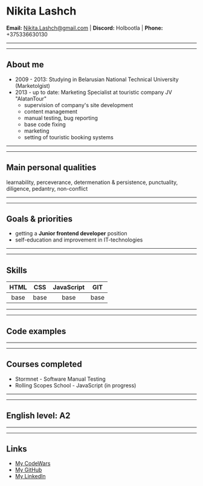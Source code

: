 # Nikita Lashch

**Email:** Nikita.Lashch@gmail.com | **Discord:** Holbootla | **Phone:** +375336630130
___
___
## About me
* 2009 - 2013: Studying in Belarusian National Technical University (Marketolgist)
* 2013 - up to date: Marketing Specialist at touristic company JV "AlatanTour"
    - supervision of company's site development
    - content management
    - manual testing, bug reporting
    - base code fixing
    - marketing
    - setting of touristic booking systems
___
___
## Main personal qualities
learnability, perceverance, determenation & persistence, punctuality, diligence, pedantry, non-conflict
___
___
## Goals & priorities
* getting a **Junior frontend developer** position
* self-education and improvement in IT-technologies
___
___
## Skills
|  HTML  |  CSS   | JavaScript | GIT  |
| :----: | :----: | :--------: | :--: |
|  base  |  base  |    base    | base |
___
___
## Code examples

___
___
## Courses completed
* Stormnet - Software Manual Testing
* Rolling Scopes School - JavaScript (in progress)
___
___
## **English level**: A2
___
___
## Links
* [My CodeWars](https://www.codewars.com/users/Holbootla)
* [My GitHub](https://github.com/Holbootla)
* [My LinkedIn](https://www.linkedin.com/in/nikita-lashch/)